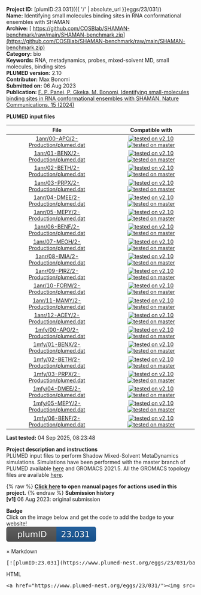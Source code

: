 **Project ID:** [plumID:23.031]({{ '/' | absolute_url }}eggs/23/031/)  
**Name:**  Identifying small molecules binding sites in RNA conformational ensembles with SHAMAN  
**Archive:** [ https://github.com/COSBlab/SHAMAN-benchmark/raw/main/SHAMAN-benchmark.zip](https://github.com/COSBlab/SHAMAN-benchmark/raw/main/SHAMAN-benchmark.zip)  
**Category:**  bio  
**Keywords:**  RNA, metadynamics, probes, mixed-solvent MD, small molecules, binding sites  
**PLUMED version:**  2.10  
**Contributor:**  Max Bonomi  
**Submitted on:** 06 Aug 2023  
**Publication:** [F. P. Panei, P. Gkeka, M. Bonomi, Identifying small-molecules binding sites in RNA conformational ensembles with SHAMAN. Nature Communications. 15 (2024)](http://dx.doi.org/10.1038/s41467-024-49638-7)  
  
**PLUMED input files**  
  
| File     | Compatible with |  
|:--------:|:--------:|  
| [1anr/00-APO/2-Production/plumed.dat](./data/1anr/00-APO/2-Production/plumed.dat.md) |  [![tested on v2.10](https://img.shields.io/badge/v2.10-passing-green.svg)](data/1anr/00-APO/2-Production/plumed.dat.plumed.stderr) [![tested on master](https://img.shields.io/badge/master-passing-green.svg)](data/1anr/00-APO/2-Production/plumed.dat.plumed_master.stderr) |  
| [1anr/01-BENX/2-Production/plumed.dat](./data/1anr/01-BENX/2-Production/plumed.dat.md) |  [![tested on v2.10](https://img.shields.io/badge/v2.10-passing-green.svg)](data/1anr/01-BENX/2-Production/plumed.dat.plumed.stderr) [![tested on master](https://img.shields.io/badge/master-passing-green.svg)](data/1anr/01-BENX/2-Production/plumed.dat.plumed_master.stderr) |  
| [1anr/02-BETH/2-Production/plumed.dat](./data/1anr/02-BETH/2-Production/plumed.dat.md) |  [![tested on v2.10](https://img.shields.io/badge/v2.10-passing-green.svg)](data/1anr/02-BETH/2-Production/plumed.dat.plumed.stderr) [![tested on master](https://img.shields.io/badge/master-passing-green.svg)](data/1anr/02-BETH/2-Production/plumed.dat.plumed_master.stderr) |  
| [1anr/03-PRPX/2-Production/plumed.dat](./data/1anr/03-PRPX/2-Production/plumed.dat.md) |  [![tested on v2.10](https://img.shields.io/badge/v2.10-passing-green.svg)](data/1anr/03-PRPX/2-Production/plumed.dat.plumed.stderr) [![tested on master](https://img.shields.io/badge/master-passing-green.svg)](data/1anr/03-PRPX/2-Production/plumed.dat.plumed_master.stderr) |  
| [1anr/04-DMEE/2-Production/plumed.dat](./data/1anr/04-DMEE/2-Production/plumed.dat.md) |  [![tested on v2.10](https://img.shields.io/badge/v2.10-passing-green.svg)](data/1anr/04-DMEE/2-Production/plumed.dat.plumed.stderr) [![tested on master](https://img.shields.io/badge/master-passing-green.svg)](data/1anr/04-DMEE/2-Production/plumed.dat.plumed_master.stderr) |  
| [1anr/05-MEPY/2-Production/plumed.dat](./data/1anr/05-MEPY/2-Production/plumed.dat.md) |  [![tested on v2.10](https://img.shields.io/badge/v2.10-passing-green.svg)](data/1anr/05-MEPY/2-Production/plumed.dat.plumed.stderr) [![tested on master](https://img.shields.io/badge/master-passing-green.svg)](data/1anr/05-MEPY/2-Production/plumed.dat.plumed_master.stderr) |  
| [1anr/06-BENF/2-Production/plumed.dat](./data/1anr/06-BENF/2-Production/plumed.dat.md) |  [![tested on v2.10](https://img.shields.io/badge/v2.10-passing-green.svg)](data/1anr/06-BENF/2-Production/plumed.dat.plumed.stderr) [![tested on master](https://img.shields.io/badge/master-passing-green.svg)](data/1anr/06-BENF/2-Production/plumed.dat.plumed_master.stderr) |  
| [1anr/07-MEOH/2-Production/plumed.dat](./data/1anr/07-MEOH/2-Production/plumed.dat.md) |  [![tested on v2.10](https://img.shields.io/badge/v2.10-passing-green.svg)](data/1anr/07-MEOH/2-Production/plumed.dat.plumed.stderr) [![tested on master](https://img.shields.io/badge/master-passing-green.svg)](data/1anr/07-MEOH/2-Production/plumed.dat.plumed_master.stderr) |  
| [1anr/08-IMIA/2-Production/plumed.dat](./data/1anr/08-IMIA/2-Production/plumed.dat.md) |  [![tested on v2.10](https://img.shields.io/badge/v2.10-passing-green.svg)](data/1anr/08-IMIA/2-Production/plumed.dat.plumed.stderr) [![tested on master](https://img.shields.io/badge/master-passing-green.svg)](data/1anr/08-IMIA/2-Production/plumed.dat.plumed_master.stderr) |  
| [1anr/09-PIRZ/2-Production/plumed.dat](./data/1anr/09-PIRZ/2-Production/plumed.dat.md) |  [![tested on v2.10](https://img.shields.io/badge/v2.10-passing-green.svg)](data/1anr/09-PIRZ/2-Production/plumed.dat.plumed.stderr) [![tested on master](https://img.shields.io/badge/master-passing-green.svg)](data/1anr/09-PIRZ/2-Production/plumed.dat.plumed_master.stderr) |  
| [1anr/10-FORM/2-Production/plumed.dat](./data/1anr/10-FORM/2-Production/plumed.dat.md) |  [![tested on v2.10](https://img.shields.io/badge/v2.10-passing-green.svg)](data/1anr/10-FORM/2-Production/plumed.dat.plumed.stderr) [![tested on master](https://img.shields.io/badge/master-passing-green.svg)](data/1anr/10-FORM/2-Production/plumed.dat.plumed_master.stderr) |  
| [1anr/11-MAMY/2-Production/plumed.dat](./data/1anr/11-MAMY/2-Production/plumed.dat.md) |  [![tested on v2.10](https://img.shields.io/badge/v2.10-passing-green.svg)](data/1anr/11-MAMY/2-Production/plumed.dat.plumed.stderr) [![tested on master](https://img.shields.io/badge/master-passing-green.svg)](data/1anr/11-MAMY/2-Production/plumed.dat.plumed_master.stderr) |  
| [1anr/12-ACEY/2-Production/plumed.dat](./data/1anr/12-ACEY/2-Production/plumed.dat.md) |  [![tested on v2.10](https://img.shields.io/badge/v2.10-passing-green.svg)](data/1anr/12-ACEY/2-Production/plumed.dat.plumed.stderr) [![tested on master](https://img.shields.io/badge/master-passing-green.svg)](data/1anr/12-ACEY/2-Production/plumed.dat.plumed_master.stderr) |  
| [1mfy/00-APO/2-Production/plumed.dat](./data/1mfy/00-APO/2-Production/plumed.dat.md) |  [![tested on v2.10](https://img.shields.io/badge/v2.10-passing-green.svg)](data/1mfy/00-APO/2-Production/plumed.dat.plumed.stderr) [![tested on master](https://img.shields.io/badge/master-passing-green.svg)](data/1mfy/00-APO/2-Production/plumed.dat.plumed_master.stderr) |  
| [1mfy/01-BENX/2-Production/plumed.dat](./data/1mfy/01-BENX/2-Production/plumed.dat.md) |  [![tested on v2.10](https://img.shields.io/badge/v2.10-passing-green.svg)](data/1mfy/01-BENX/2-Production/plumed.dat.plumed.stderr) [![tested on master](https://img.shields.io/badge/master-passing-green.svg)](data/1mfy/01-BENX/2-Production/plumed.dat.plumed_master.stderr) |  
| [1mfy/02-BETH/2-Production/plumed.dat](./data/1mfy/02-BETH/2-Production/plumed.dat.md) |  [![tested on v2.10](https://img.shields.io/badge/v2.10-passing-green.svg)](data/1mfy/02-BETH/2-Production/plumed.dat.plumed.stderr) [![tested on master](https://img.shields.io/badge/master-passing-green.svg)](data/1mfy/02-BETH/2-Production/plumed.dat.plumed_master.stderr) |  
| [1mfy/03-PRPX/2-Production/plumed.dat](./data/1mfy/03-PRPX/2-Production/plumed.dat.md) |  [![tested on v2.10](https://img.shields.io/badge/v2.10-passing-green.svg)](data/1mfy/03-PRPX/2-Production/plumed.dat.plumed.stderr) [![tested on master](https://img.shields.io/badge/master-passing-green.svg)](data/1mfy/03-PRPX/2-Production/plumed.dat.plumed_master.stderr) |  
| [1mfy/04-DMEE/2-Production/plumed.dat](./data/1mfy/04-DMEE/2-Production/plumed.dat.md) |  [![tested on v2.10](https://img.shields.io/badge/v2.10-passing-green.svg)](data/1mfy/04-DMEE/2-Production/plumed.dat.plumed.stderr) [![tested on master](https://img.shields.io/badge/master-passing-green.svg)](data/1mfy/04-DMEE/2-Production/plumed.dat.plumed_master.stderr) |  
| [1mfy/05-MEPY/2-Production/plumed.dat](./data/1mfy/05-MEPY/2-Production/plumed.dat.md) |  [![tested on v2.10](https://img.shields.io/badge/v2.10-passing-green.svg)](data/1mfy/05-MEPY/2-Production/plumed.dat.plumed.stderr) [![tested on master](https://img.shields.io/badge/master-passing-green.svg)](data/1mfy/05-MEPY/2-Production/plumed.dat.plumed_master.stderr) |  
| [1mfy/06-BENF/2-Production/plumed.dat](./data/1mfy/06-BENF/2-Production/plumed.dat.md) |  [![tested on v2.10](https://img.shields.io/badge/v2.10-passing-green.svg)](data/1mfy/06-BENF/2-Production/plumed.dat.plumed.stderr) [![tested on master](https://img.shields.io/badge/master-passing-green.svg)](data/1mfy/06-BENF/2-Production/plumed.dat.plumed_master.stderr) |  
  
**Last tested:**  04 Sep 2025, 08:23:48
  
**Project description and instructions**  
PLUMED input files to perform Shadow Mixed-Solvent MetaDynamics simulations. Simulations have been performed with the master branch of PLUMED available [here](https://github.com/plumed/plumed2) and GROMACS 2021.5. All the GROMACS topology files are available [here](https://github.com/COSBlab/SHAMAN-benchmark).
  
{% raw %}
<b><a href="https://www.plumed.org/doc-master/user-doc/html/actionlist/?actions=METAD,WHOLEMOLECULES,GROUP,DISTANCES,POSITION,WRAPAROUND,CENTER,SHADOW,FIT_TO_TEMPLATE,UPPER_WALLS,MOLINFO,PRINT" target="_blank">Click here</a> to open manual pages for actions used in this project.</b>
{% endraw %}
**Submission history**  
**[v1]** 06 Aug 2023: original submission  
  
**Badge**  
Click on the image below and get the code to add the badge to your website!  
<img src="./badge.svg" alt="plumeDnest:23.031" id="myBtn" class="badge">
<div id="myModal" class="modal">
  <div class="modal-content">
    <span class="close">&times;</span>
    Markdown<pre>[![plumID:23.031](https://www.plumed-nest.org/eggs/23/031/badge.svg)](https://www.plumed-nest.org/eggs/23/031/)</pre>
    HTML<pre>&lt;a href="https://www.plumed-nest.org/eggs/23/031/"&gt;&lt;img src="https://www.plumed-nest.org/eggs/23/031/badge.svg" alt="plumID:23.031"&gt;&lt;/a&gt;</pre>
  </div>
</div>

